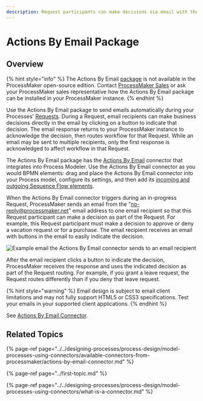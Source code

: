 ```yaml
---
description: Request participants can make decisions via email with the click of a button.
---
```


# Actions By Email Package

## Overview

{% hint style="info" %}
The Actions By Email [package](../first-topic.md) is not available in the ProcessMaker open-source edition. Contact [ProcessMaker Sales](https://www.processmaker.com/contact/) or ask your ProcessMaker sales representative how the Actions By Email package can be installed in your ProcessMaker instance.
{% endhint %}

Use the Actions By Email package to send emails automatically during your Processes' [Requests](../../using-processmaker/requests/what-is-a-request.md). During a Request, email recipients can make business decisions directly in the email by clicking on a button to indicate that decision. The email response returns to your ProcessMaker instance to acknowledge the decision, then routes workflow for that Request. While an email may be sent to multiple recipients, only the first response is acknowledged to affect workflow in that Request.

The Actions By Email package has the [Actions By Email](../../designing-processes/process-design/model-processes-using-connectors/available-connectors-from-processmaker/actions-by-email-connector.md) connector that integrates into Process Modeler. Use the Actions By Email connector as you would BPMN elements: drag and place the Actions By Email connector into your Process model, configure its settings, and then add its [incoming and outgoing Sequence Flow elements](../../designing-processes/process-design/model-your-process/the-quick-toolbar.md).

When the Actions By Email connector triggers during an in-progress Request, ProcessMaker sends an email from the "no-reply@processmaker.net" email address to one email recipient so that this Request participant can make a decision as part of the Request. For example, this Request participant must make a decision to approve or deny a vacation request or for a purchase. The email recipient receives an email with buttons in the email to easily indicate the decision.

![Example email the Actions By Email connector sends to an email recipient](../../.gitbook/assets/actions-by-email-package.png)

After the email recipient clicks a button to indicate the decision, ProcessMaker receives the response and uses the indicated decision as part of the Request routing. For example, if you grant a leave request, the Request routes differently than if you deny that leave request.

{% hint style="warning" %}
Email design is subject to email client limitations and may not fully support HTML5 or CSS3 specifications. Test your emails in your supported client applications.
{% endhint %}

See [Actions By Email Connector](../../designing-processes/process-design/model-processes-using-connectors/available-connectors-from-processmaker/actions-by-email-connector.md).

## Related Topics

{% page-ref page="../../designing-processes/process-design/model-processes-using-connectors/available-connectors-from-processmaker/actions-by-email-connector.md" %}

{% page-ref page="../first-topic.md" %}

{% page-ref page="../../designing-processes/process-design/model-processes-using-connectors/what-is-a-connector.md" %}

